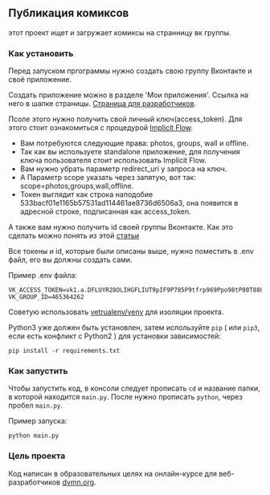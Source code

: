 ## Публикация комиксов
этот проект ищет и загружает комиксы на странницу вк группы.

### Как установить 
Перед запуском пргограммы нужно создать свою группу Вконтакте и своё приложение. 

Создать приложение можно в разделе 'Мои приложения'. Ссылка на него в шапке страницы. [Страница для разработчиков](https://vk.com/dev).

Псоле этого нужно получить свой личный ключ(access_token). Для этого стоит ознакомиться с процедурой [Implicit Flow](https://vk.com/dev/implicit_flow_user). 

 - Вам потребуются следующие права: photos, groups, wall и offline.
 - Так как вы используете standalone приложение, для получения ключа пользователя стоит использовать Implicit Flow.
 - Вам нужно убрать параметр redirect_uri у запроса на ключ. 
 - А Параметр scope указать через запятую, вот так: scope=photos,groups,wall,offline.
 - Токен выглядит как строка наподобие 533bacf01e1165b57531ad114461ae8736d6506a3, она появится в адресной строке, подписанная как access_token.

А также вам нужно получить id своей группы Вконтакте. Как это сделать можно понять из этой [статьи](https://vk.com/faq18062)

Все токены и id, которые были описаны выше, нужно поместить в .env файл, его вы должны создать сами.

Пример .env файла: 
```
VK_ACCESS_TOKEN=vk1.a.DFLUYR28OLIHGFLIUT9pIF9P785P9tfrp969Ppo98tP80T888oRODUYTRO86Edo8FILYfyifydyiskYTDYJTSJRFHGSJYRSZNGRASJSJ
VK_GROUP_ID=465364262
```
Советую использовать [vetrualenv/venv](https://pypi.org/project/python-dotenv/0.9.1/) для изоляции проекта.

Python3 уже должен быть установлен,
затем используйте `pip` ( или `pip3`, если есть конфликт с Python2 ) для установки зависимостей:
```
pip install -r requirements.txt
```

### Как запустить
Чтобы запустить код, в консоли следует прописать `cd` и название папки, в которой находится `main.py`. После нужно прописать `python`, через пробел `main.py`.

Пример запуска:
```
python main.py
```

### Цель проекта
Код написан в образовательных целях на онлайн-курсе для веб-разработчиков [dvmn.org](https://dvmn.org).

